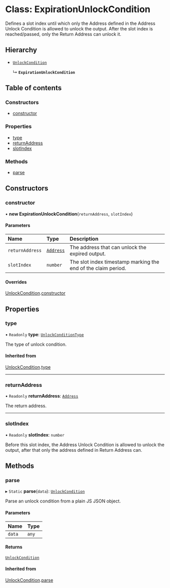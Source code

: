 # Class: ExpirationUnlockCondition

Defines a slot index until which only the Address defined in the Address Unlock Condition is allowed to unlock the output.
After the slot index is reached/passed, only the Return Address can unlock it.

## Hierarchy

- [`UnlockCondition`](UnlockCondition.md)

  ↳ **`ExpirationUnlockCondition`**

## Table of contents

### Constructors

- [constructor](ExpirationUnlockCondition.md#constructor)

### Properties

- [type](ExpirationUnlockCondition.md#type)
- [returnAddress](ExpirationUnlockCondition.md#returnaddress)
- [slotIndex](ExpirationUnlockCondition.md#slotindex)

### Methods

- [parse](ExpirationUnlockCondition.md#parse)

## Constructors

### constructor

• **new ExpirationUnlockCondition**(`returnAddress`, `slotIndex`)

#### Parameters

| Name | Type | Description |
| :------ | :------ | :------ |
| `returnAddress` | [`Address`](Address.md) | The address that can unlock the expired output. |
| `slotIndex` | `number` | The slot index timestamp marking the end of the claim period. |

#### Overrides

[UnlockCondition](UnlockCondition.md).[constructor](UnlockCondition.md#constructor)

## Properties

### type

• `Readonly` **type**: [`UnlockConditionType`](../enums/UnlockConditionType.md)

The type of unlock condition.

#### Inherited from

[UnlockCondition](UnlockCondition.md).[type](UnlockCondition.md#type)

___

### returnAddress

• `Readonly` **returnAddress**: [`Address`](Address.md)

The return address.

___

### slotIndex

• `Readonly` **slotIndex**: `number`

Before this slot index, the Address Unlock Condition is allowed to unlock the output, after that only the address defined in Return Address can.

## Methods

### parse

▸ `Static` **parse**(`data`): [`UnlockCondition`](UnlockCondition.md)

Parse an unlock condition from a plain JS JSON object.

#### Parameters

| Name | Type |
| :------ | :------ |
| `data` | `any` |

#### Returns

[`UnlockCondition`](UnlockCondition.md)

#### Inherited from

[UnlockCondition](UnlockCondition.md).[parse](UnlockCondition.md#parse)
